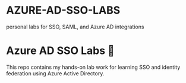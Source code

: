 # AZURE-AD-SSO-LABS
personal labs for SSO, SAML, and Azure AD integrations

# Azure AD SSO Labs 🚀

This repo contains my hands-on lab work for learning SSO and identity federation using Azure Active Directory.
